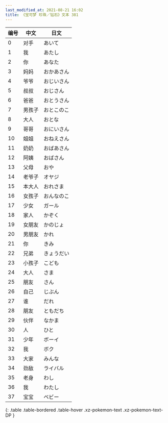 ```yaml
---
last_modified_at: 2021-08-21 16:02
title: 《宝可梦 珍珠／钻石》文本 381
---
```

| 编号 | 中文 | 日文 |
| ---- | ---- | ---- |
| 0 | 对手 | あいて |
| 1 | 我 | あたし |
| 2 | 你 | あなた |
| 3 | 妈妈 | おかあさん |
| 4 | 爷爷 | おじいさん |
| 5 | 叔叔 | おじさん |
| 6 | 爸爸 | おとうさん |
| 7 | 男孩子 | おとこのこ |
| 8 | 大人 | おとな |
| 9 | 哥哥 | おにいさん |
| 10 | 姐姐 | おねえさん |
| 11 | 奶奶 | おばあさん |
| 12 | 阿姨 | おばさん |
| 13 | 父母 | おや |
| 14 | 老爷子 | オヤジ |
| 15 | 本大人 | おれさま |
| 16 | 女孩子 | おんなのこ |
| 17 | 少女 | ガール |
| 18 | 家人 | かぞく |
| 19 | 女朋友 | かのじょ |
| 20 | 男朋友 | かれ |
| 21 | 你 | きみ |
| 22 | 兄弟 | きょうだい |
| 23 | 小孩子 | こども |
| 24 | 大人 | さま |
| 25 | 朋友 | さん |
| 26 | 自己 | じぶん |
| 27 | 谁 | だれ |
| 28 | 朋友 | ともだち |
| 29 | 伙伴 | なかま |
| 30 | 人 | ひと |
| 31 | 少年 | ボーイ |
| 32 | 我 | ボク |
| 33 | 大家 | みんな |
| 34 | 劲敌 | ライバル |
| 35 | 老身 | わし |
| 36 | 我 | わたし |
| 37 | 宝宝 | ベビー |
{: .table .table-bordered .table-hover .xz-pokemon-text .xz-pokemon-text-DP }